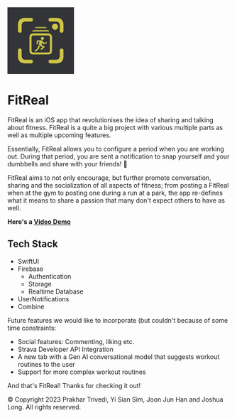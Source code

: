 <img src="https://github.com/Prakhar896/FitReal/blob/main/FitRealLogo.png?raw=true" height="150px">

# FitReal
FitReal is an iOS app that revolutionises the idea of sharing and talking about fitness. FitReal is a quite a big project with various multiple parts as well as multiple upcoming features.

Essentially, FitReal allows you to configure a period when you are working out. During that period, you are sent a notification to snap yourself and your dumbbells and share with your friends! 💪

FitReal aims to not only encourage, but further promote conversation, sharing and the socialization of all aspects of fitness; from posting a FitReal when at the gym to posting one during a run at a park, the app re-defines what it means to share a passion that many don't expect others to have as well.

**Here's a [Video Demo](https://github.com/Prakhar896/FitReal/blob/main/fitreal_demo%20-%20Made%20with%20Clipchamp.mp4)**



## Tech Stack
- SwiftUI
- Firebase
  - Authentication
  - Storage
  - Realtime Database
- UserNotifications
- Combine



Future features we would like to incorporate (but couldn't because of some time constraints:
- Social features: Commenting, liking etc.
- Strava Developer API Integration
- A new tab with a Gen AI conversational model that suggests workout routines to the user
- Support for more complex workout routines

And that's FitReal! Thanks for checking it out!

©️ Copyright 2023 Prakhar Trivedi, Yi Sian Sim, Joon Jun Han and Joshua Long. All rights reserved.
